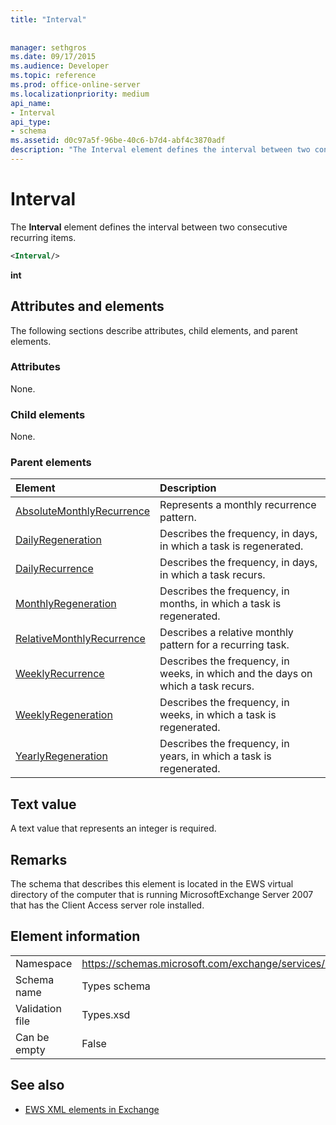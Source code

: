 ```yaml
---
title: "Interval"
 
 
manager: sethgros
ms.date: 09/17/2015
ms.audience: Developer
ms.topic: reference
ms.prod: office-online-server
ms.localizationpriority: medium
api_name:
- Interval
api_type:
- schema
ms.assetid: d0c97a5f-96be-40c6-b7d4-abf4c3870adf
description: "The Interval element defines the interval between two consecutive recurring items."
---
```


# Interval

The **Interval** element defines the interval between two consecutive recurring items. 
  
```xml
<Interval/>
```

 **int**
## Attributes and elements

The following sections describe attributes, child elements, and parent elements.
  
### Attributes

None.
  
### Child elements

None.
  
### Parent elements

|**Element**|**Description**|
|:-----|:-----|
|[AbsoluteMonthlyRecurrence](absolutemonthlyrecurrence.md) <br/> |Represents a monthly recurrence pattern.  <br/> |
|[DailyRegeneration](dailyregeneration.md) <br/> |Describes the frequency, in days, in which a task is regenerated.  <br/> |
|[DailyRecurrence](dailyrecurrence.md) <br/> |Describes the frequency, in days, in which a task recurs.  <br/> |
|[MonthlyRegeneration](monthlyregeneration.md) <br/> |Describes the frequency, in months, in which a task is regenerated.  <br/> |
|[RelativeMonthlyRecurrence](relativemonthlyrecurrence.md) <br/> |Describes a relative monthly pattern for a recurring task.  <br/> |
|[WeeklyRecurrence](weeklyrecurrence.md) <br/> |Describes the frequency, in weeks, in which and the days on which a task recurs.  <br/> |
|[WeeklyRegeneration](weeklyregeneration.md) <br/> |Describes the frequency, in weeks, in which a task is regenerated.  <br/> |
|[YearlyRegeneration](yearlyregeneration.md) <br/> |Describes the frequency, in years, in which a task is regenerated.  <br/> |
   
## Text value

A text value that represents an integer is required.
  
## Remarks

The schema that describes this element is located in the EWS virtual directory of the computer that is running MicrosoftExchange Server 2007 that has the Client Access server role installed.
  
## Element information

|||
|:-----|:-----|
|Namespace  <br/> |https://schemas.microsoft.com/exchange/services/2006/types  <br/> |
|Schema name  <br/> |Types schema  <br/> |
|Validation file  <br/> |Types.xsd  <br/> |
|Can be empty  <br/> |False  <br/> |
   
## See also



- [EWS XML elements in Exchange](ews-xml-elements-in-exchange.md)

